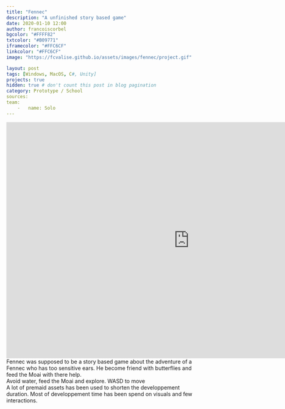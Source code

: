 ```yaml
---
title: "Fennec"
description: "A unfinished story based game"
date: 2020-01-10 12:00
author: francoiscorbel
bgcolor: "#FFFF82"
txtcolor: "#B09771"
iframecolor: "#FFC6CF"
linkcolor: "#FFC6CF"
image: "https://fcvalise.github.io/assets/images/fennec/project.gif"

layout: post
tags: [Windows, MacOS, C#, Unity]
projects: true
hidden: true # don't count this post in blog pagination
category: Prototype / School
sources: 
team:
    -   name: Solo
---
```

<div class="general-margin full-width">
    <div style="">
        <iframe class="unity" style="width:960px;" src="https://itch.io/embed-upload/2377413?color=ffffff" width="960" height="620" 
        scrolling="no" frameborder="0"></iframe>
    </div>
</div>

<div class="text general-margin">
Fennec was supposed to be a story based game about the adventure of a Fennec who has too sensitive ears.
He become friend with butterflies and feed the Moai with there help.
</div>
<div class="text general-margin">
Avoid water, feed the Moai and explore.
WASD to move
</div>
<div class="text general-margin">
A lot of premaid assets has been used to shorten the developpement duration. Most of developpement time has been spend on visuals and few interactions.
</div>
